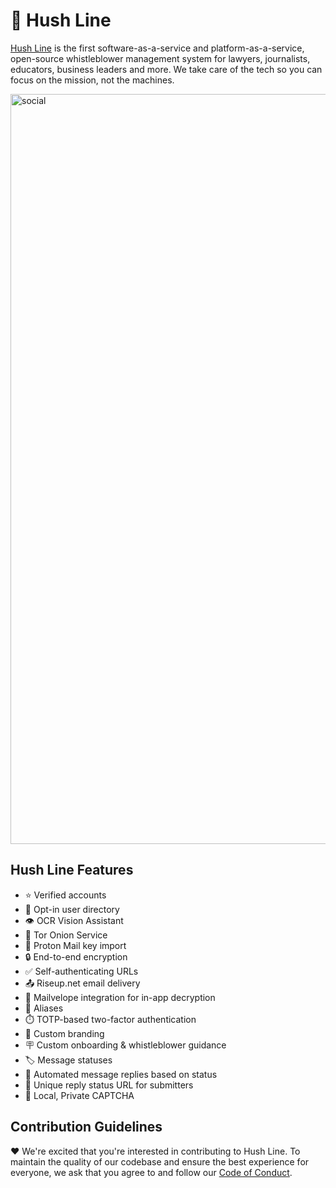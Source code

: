 # 🤫 Hush Line

[Hush Line](https://hushline.app) is the first software-as-a-service and platform-as-a-service, open-source whistleblower management system for lawyers, journalists, educators, business leaders and more. We take care of the tech so you can focus on the mission, not the machines.

<img width="1200" alt="social" src="https://github.com/user-attachments/assets/3f4af638-416c-47c1-bb64-edfd876c1c7b">

## Hush Line Features

- ⭐️ Verified accounts
- 🙋 Opt-in user directory
- 👁️ OCR Vision Assistant
- 🧅 Tor Onion Service
- 🔑 Proton Mail key import
- 🔒 End-to-end encryption
- ✅ Self-authenticating URLs
- 📤 Riseup.net email delivery
- 💌 Mailvelope integration for in-app decryption
- 🥸 Aliases
- ⏱️ TOTP-based two-factor authentication
- 🎨 Custom branding
- 🪧 Custom onboarding & whistleblower guidance
- 🏷️ Message statuses
- 🧠 Automated message replies based on status
- 💬 Unique reply status URL for submitters
- 🤖 Local, Private CAPTCHA

## Contribution Guidelines

❤️ We're excited that you're interested in contributing to Hush Line. To maintain the quality of our codebase and ensure the best experience for everyone, we ask that you agree to and follow our [Code of Conduct](https://github.com/scidsg/business-resources/blob/main/Policies%20%26%20Procedures/Code%20of%20Conduct.md).
